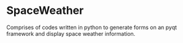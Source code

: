 # SpaceWeather
Comprises of codes written in python to generate forms on an pyqt framework and display space weather information. 
